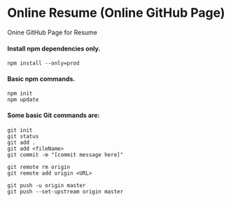 # Online Resume (Online GitHub Page)

Onine GitHub Page for Resume

#### Install npm dependencies only.

`npm install --only=prod`

#### Basic npm commands.

```
npm init
npm update
```

#### Some basic Git commands are:

```
git init
git status
git add .
git add <fileName>
git commit -m "[commit message here]"

git remote rm origin
git remote add origin <URL>

git push -u origin master
git push --set-upstream origin master
```
